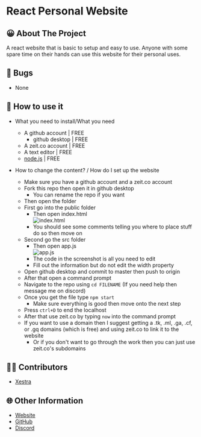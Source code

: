 # React Personal Website

## 😀 About The Project
A react website that is basic to setup and easy to use. Anyone with some spare time on their hands can use this website for their personal uses.

## 👿 Bugs
- None

## 🤔 How to use it
- What you need to install/What you need
    - A github account | FREE
        - github desktop | FREE
    - A zeit.co account | FREE
    - A text editor | FREE
    - [node.js]() | FREE

- How to change the content? / How do I set up the website
    - Make sure you have a github account and a zeit.co account
    - Fork this repo then open it in github desktop
        - You can rename the repo if you want
    - Then open the folder
    - First go into the public folder
        - Then open index.html  
![](https://xestra.us/i/kis6vz.png "index.html")
        - You should see some comments telling you where to place stuff do so then move on
    - Second go the src folder
        - Then open app.js  
![](https://xestra.us/i/cxwzq8.png "app.js")
        - The code in the screenshot is all you need to edit
        - Fill out the information but do not edit the width property
    - Open github desktop and commit to master then push to origin
    - After that open a command prompt 
    - Navigate to the repo using `cd FILENAME` (If you need help then message me on discord)
    - Once you get the file type `npm start`
        - Make sure everything is good then move onto the next step
    - Press `ctrl+D` to end the localhost
    - After that use zeit.co by typing `now` into the command prompt
    - If you want to use a domain then I suggest getting a .tk, .ml, .ga, .cf, or .gq domains (which is free) and using zeit.co to link it to the website
        - Or if you don't want to go through the work then you can just use zeit.co's subdomains

## 👨‍💻 Contributors
- [Xestra](https://github.com/Xestra1)

## 🌐 Other Information
- [Website](https://xestra.us/)
- [GitHub](https://github.com/Xestra1) 
- [Discord](https://discord.gg/gRS7gw4)